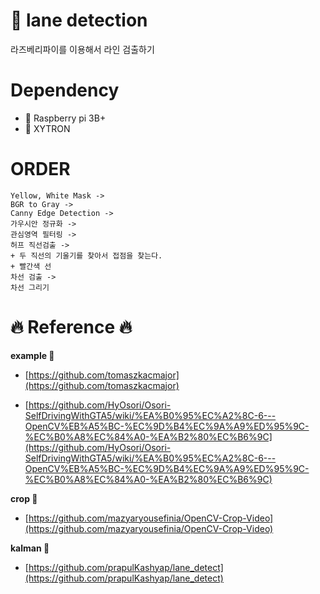 # :sunflower: lane detection

라즈베리파이를 이용해서 라인 검출하기

# Dependency
- :strawberry: Raspberry pi 3B+
- :car: XYTRON

# ORDER

```
Yellow, White Mask ->
BGR to Gray ->
Canny Edge Detection ->
가우시안 정규화 ->
관심영역 필터링 ->
허프 직선검출 ->
+ 두 직선의 기울기를 찾아서 접점을 찾는다. 
+ 빨간색 선
차선 검출 ->
차선 그리기
```


# :fire: Reference :fire:

**example :running:**

- [https://github.com/tomaszkacmajor](https://github.com/tomaszkacmajor)

- [https://github.com/HyOsori/Osori-SelfDrivingWithGTA5/wiki/%EA%B0%95%EC%A2%8C-6---OpenCV%EB%A5%BC-%EC%9D%B4%EC%9A%A9%ED%95%9C-%EC%B0%A8%EC%84%A0-%EA%B2%80%EC%B6%9C](https://github.com/HyOsori/Osori-SelfDrivingWithGTA5/wiki/%EA%B0%95%EC%A2%8C-6---OpenCV%EB%A5%BC-%EC%9D%B4%EC%9A%A9%ED%95%9C-%EC%B0%A8%EC%84%A0-%EA%B2%80%EC%B6%9C)

**crop :running:**

- [https://github.com/mazyaryousefinia/OpenCV-Crop-Video](https://github.com/mazyaryousefinia/OpenCV-Crop-Video)

**kalman :running:**

- [https://github.com/prapulKashyap/lane_detect](https://github.com/prapulKashyap/lane_detect)
